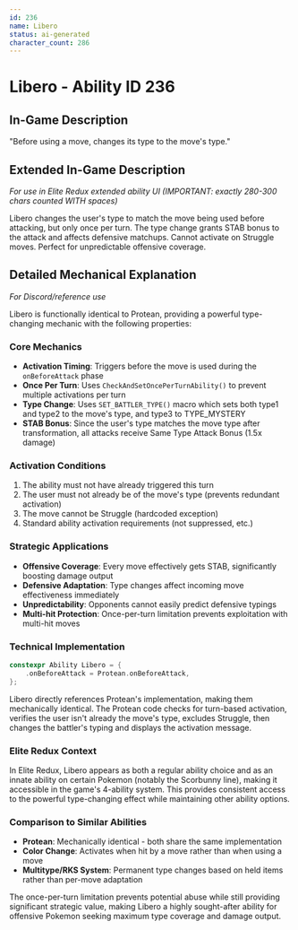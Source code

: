 ```yaml
---
id: 236
name: Libero
status: ai-generated
character_count: 286
---
```


# Libero - Ability ID 236

## In-Game Description
"Before using a move, changes its type to the move's type."

## Extended In-Game Description
*For use in Elite Redux extended ability UI (IMPORTANT: exactly 280-300 chars counted WITH spaces)*

Libero changes the user's type to match the move being used before attacking, but only once per turn. The type change grants STAB bonus to the attack and affects defensive matchups. Cannot activate on Struggle moves. Perfect for unpredictable offensive coverage.

## Detailed Mechanical Explanation
*For Discord/reference use*

Libero is functionally identical to Protean, providing a powerful type-changing mechanic with the following properties:

### Core Mechanics
- **Activation Timing**: Triggers before the move is used during the `onBeforeAttack` phase
- **Once Per Turn**: Uses `CheckAndSetOncePerTurnAbility()` to prevent multiple activations per turn
- **Type Change**: Uses `SET_BATTLER_TYPE()` macro which sets both type1 and type2 to the move's type, and type3 to TYPE_MYSTERY
- **STAB Bonus**: Since the user's type matches the move type after transformation, all attacks receive Same Type Attack Bonus (1.5x damage)

### Activation Conditions
1. The ability must not have already triggered this turn
2. The user must not already be of the move's type (prevents redundant activation)
3. The move cannot be Struggle (hardcoded exception)
4. Standard ability activation requirements (not suppressed, etc.)

### Strategic Applications
- **Offensive Coverage**: Every move effectively gets STAB, significantly boosting damage output
- **Defensive Adaptation**: Type changes affect incoming move effectiveness immediately
- **Unpredictability**: Opponents cannot easily predict defensive typings
- **Multi-hit Protection**: Once-per-turn limitation prevents exploitation with multi-hit moves

### Technical Implementation
```cpp
constexpr Ability Libero = {
    .onBeforeAttack = Protean.onBeforeAttack,
};
```

Libero directly references Protean's implementation, making them mechanically identical. The Protean code checks for turn-based activation, verifies the user isn't already the move's type, excludes Struggle, then changes the battler's typing and displays the activation message.

### Elite Redux Context
In Elite Redux, Libero appears as both a regular ability choice and as an innate ability on certain Pokemon (notably the Scorbunny line), making it accessible in the game's 4-ability system. This provides consistent access to the powerful type-changing effect while maintaining other ability options.

### Comparison to Similar Abilities
- **Protean**: Mechanically identical - both share the same implementation
- **Color Change**: Activates when hit by a move rather than when using a move
- **Multitype/RKS System**: Permanent type changes based on held items rather than per-move adaptation

The once-per-turn limitation prevents potential abuse while still providing significant strategic value, making Libero a highly sought-after ability for offensive Pokemon seeking maximum type coverage and damage output.